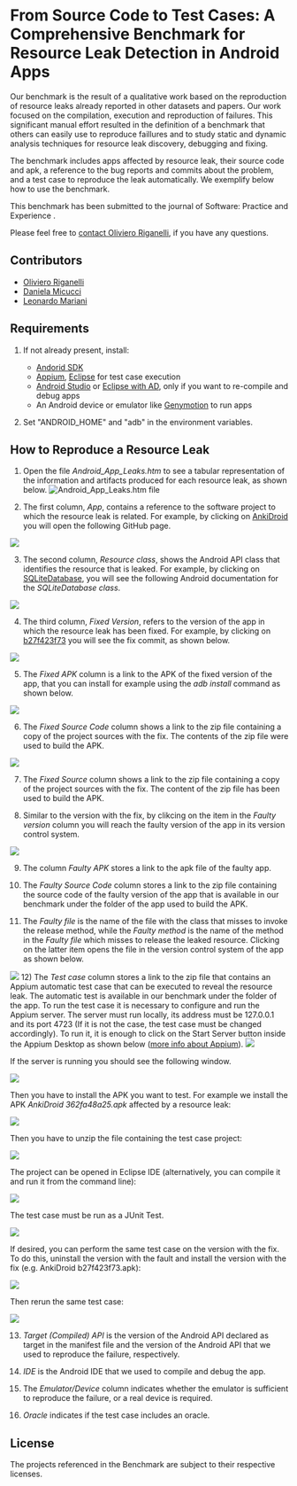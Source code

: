 # From Source Code to Test Cases: A Comprehensive Benchmark for Resource Leak Detection in Android Apps

Our benchmark is the result of a qualitative work based on the reproduction of resource leaks already reported in other datasets and papers. Our work focused on the compilation, execution and reproduction of failures. This significant manual effort resulted in the definition of a benchmark that others can easily use to reproduce faillures and to study static and dynamic analysis techniques for resource leak discovery, debugging and fixing.

The benchmark includes apps affected by resource leak, their source code and apk, a reference to the bug reports and commits about the problem, and a test case to reproduce the leak automatically. We exemplify below how to use the benchmark.

This benchmark has been submitted to the journal of Software: Practice and Experience .

Please feel free to [contact Oliviero Riganelli](http://www.lta.disco.unimib.it/riganelli/), if you have any questions.

## Contributors

* [Oliviero Riganelli](http://www.lta.disco.unimib.it/riganelli/) 
* [Daniela Micucci](http://www.sal.disco.unimib.it/people/daniela-micucci/)
* [Leonardo Mariani](http://www.lta.disco.unimib.it/lta/personalPages/leonardoMariani/leonardoMariani.php)


## Requirements
1. If not already present, install:
	* [Andorid SDK](https://developer.android.com/) 
	* [Appium](http://appium.io), [Eclipse](http://www.eclipse.org/downloads/) for test case execution
	* [Android Studio](https://developer.android.com/studio/) or [Eclipse with AD](https://marketplace.eclipse.org/content/android-development-tools-eclipse), only if you want to re-compile and debug apps
	* An Android device or emulator like [Genymotion](https://www.genymotion.com/fun-zone/) to run apps

2. Set "ANDROID_HOME" and "adb" in the environment variables.


## How to Reproduce a Resource Leak

1) Open the file *Android\_App\_Leaks.htm* to see a tabular representation of the information and artifacts produced for each resource leak, as shown below. 
![*Android\_App\_Leaks.htm* file](imgs/Android_App_Leaks.png)

2) The first column, *App*, contains a reference to the software project to which the resource leak is related. For example, by clicking on [AnkiDroid](https://github.com/ankidroid/Anki-Android) you will open the following GitHub page.

![](imgs/AnkiDroid.png)

3) The second column, *Resource class*, shows the Android API class that identifies the resource that is leaked. For example, by  clicking on [SQLiteDatabase](https://developer.android.com/reference/android/database/sqlite/SQLiteDatabase), you will see the following Android documentation for the *SQLiteDatabase class*.

![](imgs/SQLiteDatabase.png)

4) The third column, *Fixed Version*, refers to the version of the app in which the resource leak has been fixed. For example, by clicking on [b27f423f73](https://github.com/ankidroid/Anki-Android/commit/b27f423f73a7e940b31fae3dce8722c0866abca0) you will see the fix commit, as shown below.

![](imgs/FixedVersion.png)

5) The *Fixed APK* column is a link to the APK of the fixed version of the app, that you can install for example using the *adb install* command as shown below.

![](imgs/adbinstall.png)

6) The *Fixed Source Code* column shows a link to the zip file containing a copy of the project sources with the fix.  The contents of the zip file were used to build the APK.

![](imgs/projectsource.png)

7) The *Fixed Source* column shows a link to the zip file containing a copy of the project sources with the fix.  The content of the zip file has been used to build the APK.

8) Similar to the version with the fix, by clikcing on the item in the *Faulty version* column you will reach the faulty version of the app in its version control system.

![](imgs/buggyVersion.png)

9) The column *Faulty APK* stores a link to the apk file of the faulty app.

10) The *Faulty Source Code* column stores a link to the zip file containing the source code of the faulty version of the app that is available in our benchmark under the folder of the app used to build the APK.

11) The *Faulty file* is the name of the file with the class that misses to invoke the release method, while the *Faulty method* is the name of the method in the *Faulty file* which misses to release the leaked resource. Clicking on the latter item opens the file in the version control system of the app as shown below.

![](imgs/faultyFile.png)
 12) The *Test case* column stores a link to the zip file that contains an Appium automatic test case that can be executed to reveal the resource leak. The automatic test is available in our benchmark under the folder of the app. To run the test case it is necessary to configure and run the Appium server. The server must run locally, its address must be 127.0.0.1 and its port 4723 (If it is not the case, the test case must be changed accordingly). To run it, it is enough to click on the Start Server button inside the Appium Desktop as shown below ([more info about Appium](https://appium.io/docs/en/about-appium/getting-started/?lang=en#running-your-first-test)). 
![](imgs/appiumServer.png)

If the server is running you should see the following window.

![](imgs/appiumServerRunning.png)

Then you have to install the APK you want to test. For example we install the APK *AnkiDroid 362fa48a25.apk* affected by a resource leak:

![](imgs/installFaultyAPK.png)

Then you have to unzip the file containing the test case project:

![](imgs/unzipTestCase.png)

The project can be opened in Eclipse IDE (alternatively, you can compile it and run it from the command line):

![](imgs/testCaseEclipse.png)

The test case must be run as a JUnit Test.

![](imgs/testCaseOnFaultyAPK.png)

If desired, you can perform the same test case on the version with the fix. To do this, uninstall the version with the fault and install the version with the fix (e.g. AnkiDroid b27f423f73.apk):

![](imgs/installFixedAPK.png)

Then rerun the same test case:

![](imgs/testCaseOnFixedAPK.png)

 
13) *Target (Compiled) API* is the version of the Android API declared as target in the manifest file and the version of the Android API that we used to reproduce the failure, respectively.

14) *IDE* is the Android IDE that we used to compile and debug the app.

15) The *Emulator/Device* column indicates whether the emulator is sufficient to reproduce the failure, or a real device is required.

16) *Oracle* indicates if the test case includes an oracle.


## License

The projects referenced in the Benchmark are subject to their respective licenses.
